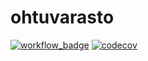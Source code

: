 # ohtuvarasto

[![workflow_badge](https://github.com/Roar1ngDuck/ohtuvarasto/workflows/CI/badge.svg)](https://github.com/Roar1ngDuck/ohtuvarasto/actions)
[![codecov](https://codecov.io/github/Roar1ngDuck/ohtuvarasto/graph/badge.svg?token=UW8VKCUE4Z)](https://codecov.io/github/Roar1ngDuck/ohtuvarasto)
